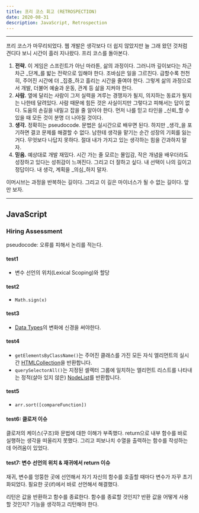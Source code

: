 ```yaml
---
title: 프리 코스 회고 (RETROSPECTION)
date: 2020-08-31
description: JavaScript, Retrospection
---
```


---

프리 코스가 마무리되었다. 웹 개발은 생각보다 더 쉽지 않았지만 늘 그래 왔던 것처럼 견디다 보니 시간이 흘러 지나왔다. 프리 코스를 돌아본다.

1. **전략.** 이 게임은 스프린트가 아닌 마라톤, 삶의 과정이다. 그러니까 깊이보다는 차근차근 _단계_를 밟는 전략으로 임해야 한다. 조바심은 일을 그르친다. 급할수록 천천히, 주어진 시간에 더 _집중_하고 흘리는 시간을 줄여야 한다. 그렇게 삶의 과정으로서 개발, 더불어 예술과 운동, 관계 등 삶을 지켜야 한다.
2. **사람.** 옆에 달리는 사람이 그저 실력을 겨루는 경쟁자가 될지, 의지하는 동료가 될지는 나한테 달려있다. 사람 때문에 힘든 것은 사실이지만 그렇다고 피해서는 답이 없다. 도움의 손길을 내밀고 잡을 줄 알아야 한다. 먼저 나를 믿고 타인을 _신뢰_할 수 있을 때 모든 것이 분명 더 나아질 것이다.
3. **생각.** 정확히는 pseudocode. 문법은 실시간으로 배우면 된다. 하지만 _생각_을 포기하면 결코 문제를 해결할 수 없다.  남한테 생각을 맡기는 순간 성장의 기회를 잃는 거다. 무엇보다 나답지 못하다. 절대 내가 가지고 있는 생각하는 힘을 간과하지 말자.
4. **믿음.** 예상대로 개발 재밌다. 시간 가는 줄 모르는 몰입감, 작은 개념을 배우더라도 성장하고 있다는 성취감이 느껴진다. 그리고 더 잘하고 싶다. 내 선택이 나의 길이고 정답이다. 내 생각, 계획을 _의심_하지 말자. 

이머시브는 과정을 반복하는 길이다. 그리고 이 길은 마이너스가 될 수 없는 길이다. 앞만 보자.

---

## JavaScript

### Hiring Assessment

pseudocode: 오류를 피해서 논리를 적는다.

#### test1

- 변수 선언의 위치(Lexical Scoping)와 할당

#### test2

- `Math.sign(x)`

#### test3

- [Data Types](https://developer.mozilla.org/en-US/docs/Web/JavaScript/Data_structures)의 변화에 신경을 써야한다.

#### test4

- `getElementsByClassName()`는 주어진 클래스를 가진 모든 자식 엘리먼트의 실시간 [HTMLCollection](https://developer.mozilla.org/ko/docs/Web/API/HTMLCollection)을 반환합니다.
- `querySelectorAll()`는 지정된 셀렉터 그룹에 일치하는 엘리먼트 리스트를 나타내는 정적(살아 있지 않은) [NodeList](https://developer.mozilla.org/ko/docs/Web/API/NodeList)를 반환합니다.

#### test5

- `arr.sort([compareFunction])`

#### test6: 클로저 이슈

클로저의 케이스(구조)와 문법에 대한 이해가 부족했다. return으로 내부 함수를 바로 실행하는 생각을 떠올리지 못했다. 그리고 피보나치 수열을 출력하는 함수를 작성하는 데 어려움이 있었다.

#### test7: 변수 선언의 위치 & 재귀에서 return 이슈

재귀, 변수를 엉뚱한 곳에 선언해서 자기 자신의 함수를 호출할 때마다 변수가 자꾸 초기화되었다. 필요한 곳(if)에서 바로 선언해서 해결했다. 

리턴은 값을 반환하고 함수를 종료한다. 함수를 종료할 것인지? 반환 값을 어떻게 사용할 것인지? 기능을 생각하고 리턴해야 한다.